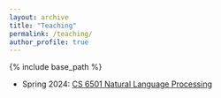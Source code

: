 ```yaml
---
layout: archive
title: "Teaching"
permalink: /teaching/
author_profile: true
---
```


{% include base_path %}

* Spring 2024: [CS 6501 Natural Language Processing](https://yumeng5.github.io/teaching/2024-spring-cs6501)
